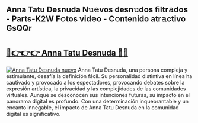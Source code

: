 ## Anna Tatu Desnuda N𝚞𝚎vos desn𝚞dos filtr𝚊dos - Parts-K2W F𝚘tos vid𝚎o - C𝚘ntenido atr𝚊ctivo GsQQr

# <h2><a href="http://mbcsv2.tromn.icu/?c=Anna+Tatu+Desnuda">🔗👉👉👉 Anna Tatu Desnuda 🔗🔗</a></h2>

[![Anna Tatu Desnuda nuevo](https://i.imgur.com/pEAQMta.gif)](http://mbcsv2.tromn.icu/?c=Anna+Tatu+Desnuda)
Anna Tatu Desnuda, una persona compleja y estimulante, desafía la definición fácil. Su personalidad distintiva en línea ha cautivado y provocado a los espectadores, provocando debates sobre la expresión artística, la privacidad y las complejidades de las comunidades virtuales. Aunque se desconocen sus intenciones futuras, su impacto en el panorama digital es profundo. Con una determinación inquebrantable y un encanto innegable, el impacto de Anna Tatu Desnuda en la comunidad digital es significativo.
